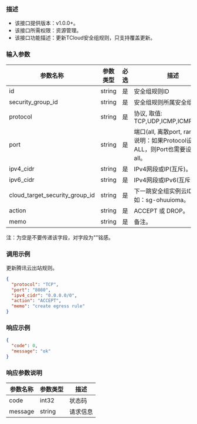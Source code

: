 ### 描述

- 该接口提供版本：v1.0.0+。
- 该接口所需权限：资源管理。
- 该接口功能描述：更新TCloud安全组规则，只支持覆盖更新。

### 输入参数

| 参数名称                           | 参数类型   | 必选  | 描述                                                          |
|--------------------------------|--------|-----|-------------------------------------------------------------|
| id                             | string | 是   | 安全组规则ID                                                     |
| security_group_id              | string | 是   | 安全组规则所属安全组ID                                                |
| protocol                       | string | 是   | 协议, 取值: TCP,UDP,ICMP,ICMPv6,ALL                             |
| port                           | string | 是   | 端口(all, 离散port, range)。 说明：如果Protocol设置为ALL，则Port也需要设置为all。 |
| ipv4_cidr                      | string | 是   | IPv4网段或IP(互斥)。                                              |
| ipv6_cidr                      | string | 是   | IPv4网段或IPv6(互斥)。                                            |
| cloud_target_security_group_id | string | 是   | 下一跳安全组实例云ID，例如：sg-ohuuioma。                                 |
| action                         | string | 是   | ACCEPT 或 DROP。                                              |
| memo                           | string | 是   | 备注。                                                         |
注：为空是不要传递该字段，对字段为""铭感。

### 调用示例

更新腾讯云出站规则。

```json
{
  "protocol": "TCP",
  "port": "8080",
  "ipv4_cidr": "0.0.0.0/0",
  "action": "ACCEPT",
  "memo": "create egress rule"
}
```

### 响应示例

```json
{
  "code": 0,
  "message": "ok"
}
```

### 响应参数说明

| 参数名称    | 参数类型   | 描述   |
|---------|--------|------|
| code    | int32  | 状态码  |
| message | string | 请求信息 |
